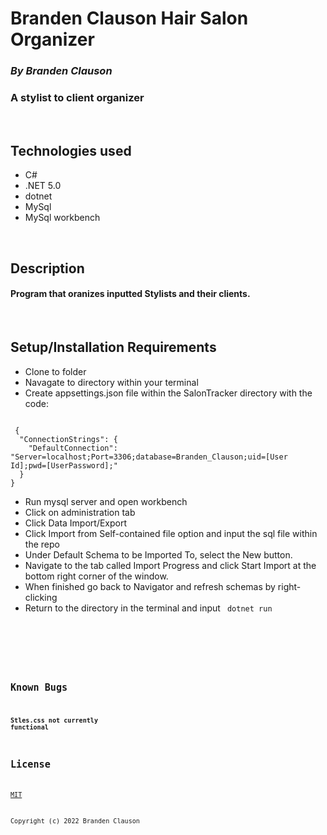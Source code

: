 
# Branden Clauson Hair Salon Organizer

### ***By Branden Clauson***
### A stylist to client organizer

<p>&nbsp<p>

## **Technologies used**

* C#
* .NET 5.0
* dotnet
* MySql
* MySql workbench

<p>&nbsp<p>

## **Description**

#### Program that oranizes inputted Stylists and their clients.


<p>&nbsp<p>

## **Setup/Installation Requirements**
* Clone to folder
* Navagate to directory within your terminal
* Create appsettings.json file within the SalonTracker directory with the code:
 <code> 
 {
  "ConnectionStrings": {
    "DefaultConnection": "Server=localhost;Port=3306;database=Branden_Clauson;uid=[User Id];pwd=[UserPassword];"
  }
}
</code>

* Run mysql server and open workbench
* Click on administration tab
* Click Data Import/Export
* Click Import from Self-contained file option and input the sql file within the repo
* Under Default Schema to be Imported To, select the New button.
* Navigate to the tab called Import Progress and click Start Import at the bottom right corner of the window.
* When finished go back to Navigator and refresh schemas by right-clicking
* Return to the directory in the terminal and input <code> dotnet run <code>


<p>&nbsp<p>

## **Known Bugs**

#### Stles.css not currently functional

## **License**

[MIT](LICENSE.txt)

Copyright (c) 2022 Branden Clauson

<p>&nbsp<p>